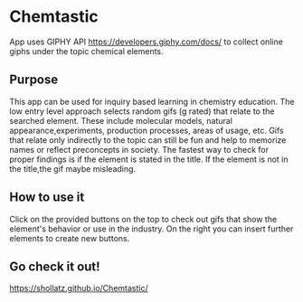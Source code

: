 # Chemtastic
App uses GIPHY API https://developers.giphy.com/docs/ to collect online giphs under the topic chemical elements. 

## Purpose
This app can be used for inquiry based learning in chemistry education. The low entry level approach selects random gifs (g rated) that relate to the searched element. These include molecular models, natural appearance,experiments, production processes, areas of usage, etc. Gifs that relate only indirectly to the topic can still be fun and help to memorize names or reflect preconcepts in society. The fastest way to check for proper findings is if the element is stated in the title. If the element is not in the title,the gif maybe misleading. 

## How to use it
Click on the provided buttons on the top to check out gifs that show the element's behavior or use in the industry. 
On the right you can insert further elements to create new buttons.

## Go check it out!
https://shollatz.github.io/Chemtastic/
